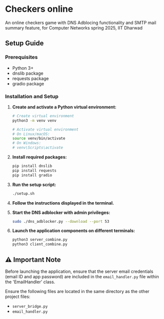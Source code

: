 # Checkers online

An online checkers game with DNS Adblocing functionality and SMTP mail summary feature, for Computer Networks spring 2025, IIT Dharwad

## Setup Guide

### Prerequisites
- Python 3+
- dnslib package
- requests package
- gradio package

### Installation and Setup

1. **Create and activate a Python virtual environment:**
   ```bash
   # Create virtual environment
   python3 -m venv venv
   
   # Activate virtual environment
   # On Linux/macOS:
   source venv/bin/activate
   # On Windows:
   # venv\Scripts\activate
   ```

2. **Install required packages:**
   ```bash
   pip install dnslib
   pip install requests
   pip install gradio
   ```

3. **Run the setup script:**
   ```bash
   ./setup.sh
   ```

4. **Follow the instructions displayed in the terminal.**

5. **Start the DNS adblocker with admin privileges:**
   ```bash
   sudo ./dns_adblocker.py --download --port 53
   ```

6. **Launch the application components on different terminals:**
   ```bash
   python3 server_combine.py
   python3 client_combine.py
   ```

## ⚠️ Important Note
Before launching the application, ensure that the server email credentials (email ID and app password) are included in the `email_handler.py` file within the 'EmailHandler' class.

Ensure the following files are located in the same directory as the other project files:
- `server_bridge.py`
- `email_handler.py`
